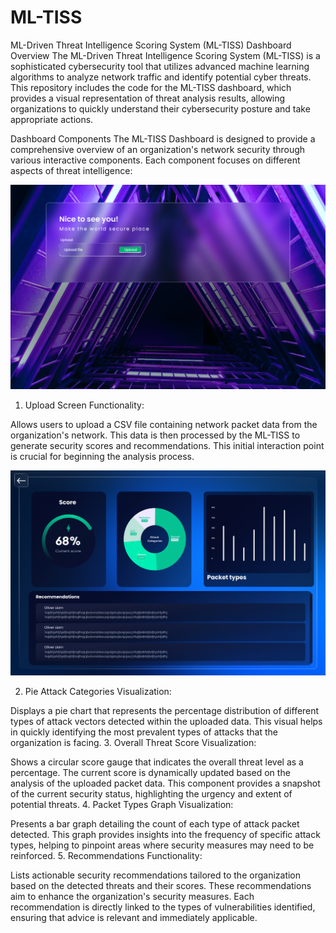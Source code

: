 # ML-TISS
ML-Driven Threat Intelligence Scoring System (ML-TISS) Dashboard
Overview
The ML-Driven Threat Intelligence Scoring System (ML-TISS) is a sophisticated cybersecurity tool that utilizes advanced machine learning algorithms to analyze network traffic and identify potential cyber threats. This repository includes the code for the ML-TISS dashboard, which provides a visual representation of threat analysis results, allowing organizations to quickly understand their cybersecurity posture and take appropriate actions.

Dashboard Components
The ML-TISS Dashboard is designed to provide a comprehensive overview of an organization's network security through various interactive components. Each component focuses on different aspects of threat intelligence:

![upload](upload.png)
1. Upload Screen
Functionality:

Allows users to upload a CSV file containing network packet data from the organization's network. This data is then processed by the ML-TISS to generate security scores and recommendations.
This initial interaction point is crucial for beginning the analysis process.

![dashboard](dashboard.png)

2. Pie Attack Categories
Visualization:

Displays a pie chart that represents the percentage distribution of different types of attack vectors detected within the uploaded data.
This visual helps in quickly identifying the most prevalent types of attacks that the organization is facing.
3. Overall Threat Score
Visualization:

Shows a circular score gauge that indicates the overall threat level as a percentage. The current score is dynamically updated based on the analysis of the uploaded packet data.
This component provides a snapshot of the current security status, highlighting the urgency and extent of potential threats.
4. Packet Types Graph
Visualization:

Presents a bar graph detailing the count of each type of attack packet detected.
This graph provides insights into the frequency of specific attack types, helping to pinpoint areas where security measures may need to be reinforced.
5. Recommendations
Functionality:

Lists actionable security recommendations tailored to the organization based on the detected threats and their scores. These recommendations aim to enhance the organization's security measures.
Each recommendation is directly linked to the types of vulnerabilities identified, ensuring that advice is relevant and immediately applicable.
